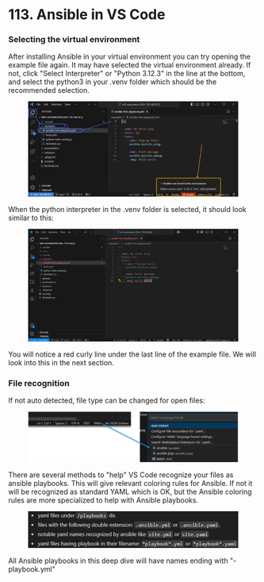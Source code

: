 # 113. Ansible in VS Code

### Selecting the virtual environment

After installing Ansible in your virtual environment you can try opening the example file again. It may have selected the virtual environment already. If not, click "Select Interpreter" or "Python 3.12.3" in the line at the bottom, and select the python3 in your .venv folder which should be the recommended selection.

<div data-full-width="true"><figure><img src="../../.gitbook/assets/image (8) (1) (1).png" alt=""><figcaption></figcaption></figure></div>

When the python interpreter in the .venv folder is selected, it should look  similar to this:

<div data-full-width="true"><figure><img src="../../.gitbook/assets/image (9) (1) (1).png" alt=""><figcaption></figcaption></figure></div>

You will notice a red curly line under the last line of the example file. We will look into this in the next section.

### File recognition

If not auto detected, file type can be changed for open files:

<figure><img src="../../.gitbook/assets/image (10) (1) (1).png" alt=""><figcaption></figcaption></figure>

There are several methods to "help" VS Code recognize your files as ansible playbooks. This will give relevant coloring rules for Ansible. If not it will be recognized as standard YAML which is OK, but the Ansible coloring rules are more specialized to help with Ansible playbooks.

<figure><img src="../../.gitbook/assets/image (11) (1) (1).png" alt="" width="563"><figcaption></figcaption></figure>

All Ansible playbooks in this deep dive will have names ending with "-playbook.yml"
